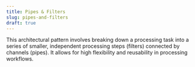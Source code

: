 ```yaml
---
title: Pipes & Filters
slug: pipes-and-filters
draft: true
---
```


This architectural pattern involves breaking down a processing task into a series of smaller, independent processing steps (filters) connected by channels (pipes). It allows for high flexibility and reusability in processing workflows.

<!--more-->